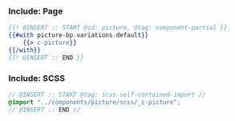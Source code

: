 
### Include: Page

``` hbs
{{! @INSERT :: START @id: picture, @tag: component-partial }}
{{#with picture-bp.variations.default}}
	{{> c-picture}}
{{/with}}
{{! @INSERT :: END }}
```

### Include: SCSS

``` scss
// @INSERT :: START @tag: scss-self-contained-import //
@import "../components/picture/scss/_c-picture";
// @INSERT :: END //
```